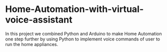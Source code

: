 # Home-Automation-with-virtual-voice-assistant

In this project we combined Python and Arduino to make Home Automation one step further by using Python to implement voice commands of user to run the home appliances.
